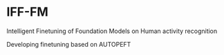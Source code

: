 # IFF-FM
Intelligent Finetuning of Foundation Models on Human activity recognition

Developing finetuning based on AUTOPEFT

